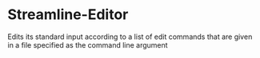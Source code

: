 # Streamline-Editor
Edits its standard input according to a list of edit commands that are given in a file specified as the command line argument
